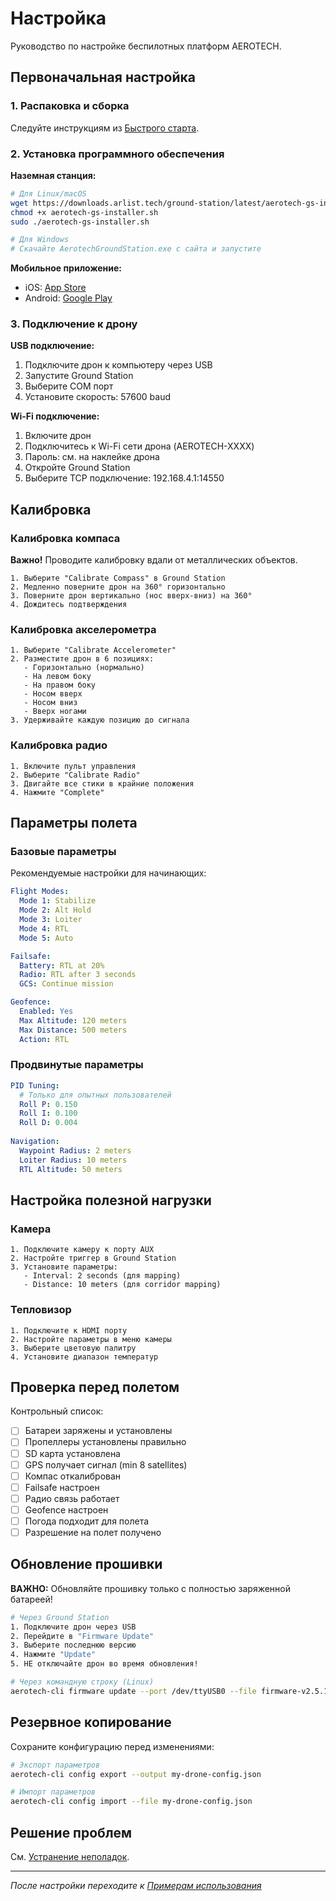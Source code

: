 # Настройка

Руководство по настройке беспилотных платформ AEROTECH.

## Первоначальная настройка

### 1. Распаковка и сборка

Следуйте инструкциям из [Быстрого старта](../getting-started/quick-start.md).

### 2. Установка программного обеспечения

**Наземная станция:**

```bash
# Для Linux/macOS
wget https://downloads.arlist.tech/ground-station/latest/aerotech-gs-installer.sh
chmod +x aerotech-gs-installer.sh
sudo ./aerotech-gs-installer.sh

# Для Windows
# Скачайте AerotechGroundStation.exe с сайта и запустите
```

**Мобильное приложение:**
- iOS: [App Store](https://apps.apple.com/app/aerotech-control)
- Android: [Google Play](https://play.google.com/store/apps/details?id=tech.arlist.aerotech)

### 3. Подключение к дрону

**USB подключение:**
1. Подключите дрон к компьютеру через USB
2. Запустите Ground Station
3. Выберите COM порт
4. Установите скорость: 57600 baud

**Wi-Fi подключение:**
1. Включите дрон
2. Подключитесь к Wi-Fi сети дрона (AEROTECH-XXXX)
3. Пароль: см. на наклейке дрона
4. Откройте Ground Station
5. Выберите TCP подключение: 192.168.4.1:14550

## Калибровка

### Калибровка компаса

**Важно!** Проводите калибровку вдали от металлических объектов.

```
1. Выберите "Calibrate Compass" в Ground Station
2. Медленно поверните дрон на 360° горизонтально
3. Поверните дрон вертикально (нос вверх-вниз) на 360°
4. Дождитесь подтверждения
```

### Калибровка акселерометра

```
1. Выберите "Calibrate Accelerometer"
2. Разместите дрон в 6 позициях:
   - Горизонтально (нормально)
   - На левом боку
   - На правом боку
   - Носом вверх
   - Носом вниз
   - Вверх ногами
3. Удерживайте каждую позицию до сигнала
```

### Калибровка радио

```
1. Включите пульт управления
2. Выберите "Calibrate Radio"
3. Двигайте все стики в крайние положения
4. Нажмите "Complete"
```

## Параметры полета

### Базовые параметры

Рекомендуемые настройки для начинающих:

```yaml
Flight Modes:
  Mode 1: Stabilize
  Mode 2: Alt Hold
  Mode 3: Loiter
  Mode 4: RTL
  Mode 5: Auto

Failsafe:
  Battery: RTL at 20%
  Radio: RTL after 3 seconds
  GCS: Continue mission

Geofence:
  Enabled: Yes
  Max Altitude: 120 meters
  Max Distance: 500 meters
  Action: RTL
```

### Продвинутые параметры

```yaml
PID Tuning:
  # Только для опытных пользователей
  Roll P: 0.150
  Roll I: 0.100
  Roll D: 0.004
  
Navigation:
  Waypoint Radius: 2 meters
  Loiter Radius: 10 meters
  RTL Altitude: 50 meters
```

## Настройка полезной нагрузки

### Камера

```
1. Подключите камеру к порту AUX
2. Настройте триггер в Ground Station
3. Установите параметры:
   - Interval: 2 seconds (для mapping)
   - Distance: 10 meters (для corridor mapping)
```

### Тепловизор

```
1. Подключите к HDMI порту
2. Настройте параметры в меню камеры
3. Выберите цветовую палитру
4. Установите диапазон температур
```

## Проверка перед полетом

Контрольный список:

- [ ] Батареи заряжены и установлены
- [ ] Пропеллеры установлены правильно
- [ ] SD карта установлена
- [ ] GPS получает сигнал (min 8 satellites)
- [ ] Компас откалиброван
- [ ] Failsafe настроен
- [ ] Радио связь работает
- [ ] Geofence настроен
- [ ] Погода подходит для полета
- [ ] Разрешение на полет получено

## Обновление прошивки

**ВАЖНО:** Обновляйте прошивку только с полностью заряженной батареей!

```bash
# Через Ground Station
1. Подключите дрон через USB
2. Перейдите в "Firmware Update"
3. Выберите последнюю версию
4. Нажмите "Update"
5. НЕ отключайте дрон во время обновления!

# Через командную строку (Linux)
aerotech-cli firmware update --port /dev/ttyUSB0 --file firmware-v2.5.1.hex
```

## Резервное копирование

Сохраните конфигурацию перед изменениями:

```bash
# Экспорт параметров
aerotech-cli config export --output my-drone-config.json

# Импорт параметров
aerotech-cli config import --file my-drone-config.json
```

## Решение проблем

См. [Устранение неполадок](troubleshooting.md).

---

*После настройки переходите к [Примерам использования](examples.md)*
